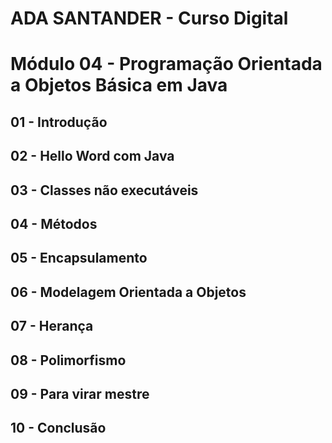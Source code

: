 # ADA SANTANDER - Curso Digital
# Módulo 04 - Programação Orientada a Objetos Básica em Java

## 01 - Introdução

## 02 - Hello Word com Java

## 03 - Classes não executáveis

## 04 - Métodos

## 05 - Encapsulamento

## 06 - Modelagem Orientada a Objetos

## 07 - Herança

## 08 - Polimorfismo

## 09 - Para virar mestre

## 10 - Conclusão


